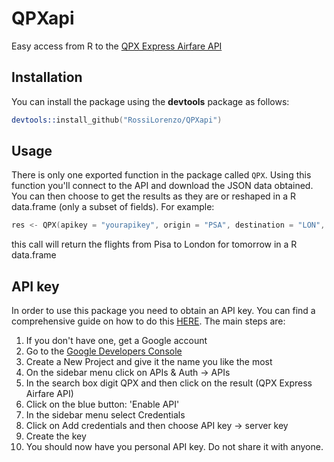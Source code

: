 # QPXapi
Easy access from R to the [QPX Express Airfare API](https://developers.google.com/qpx-express/)

## Installation
You can install the package using the **devtools** package as follows:
```S
devtools::install_github("RossiLorenzo/QPXapi")
```

## Usage
There is only one exported function in the package called `QPX`. Using this function you'll connect to the API and download the JSON data obtained. You can then choose to get the results as they are or reshaped in a R data.frame (only a subset of fields). For example:
```S
res <- QPX(apikey = "yourapikey", origin = "PSA", destination = "LON", date = Sys.Date() + 1)
```
this call will return the flights from Pisa to London for tomorrow in a R data.frame

## API key
In order to use this package you need to obtain an API key. You can find a comprehensive guide on how to do this [HERE](https://developers.google.com/qpx-express/v1/prereqs).
The main steps are:

1. If you don't have one, get a Google account
2. Go to the [Google Developers Console](https://console.developers.google.com/project)
3. Create a New Project and give it the name you like the most
4. On the sidebar menu click on APIs & Auth -> APIs
5. In the search box digit QPX and then click on the result (QPX Express Airfare API)
6. Click on the blue button: 'Enable API'
7. In the sidebar menu select Credentials
8. Click on Add credentials and then choose API key -> server key
9. Create the key
10. You should now have you personal API key. Do not share it with anyone.
